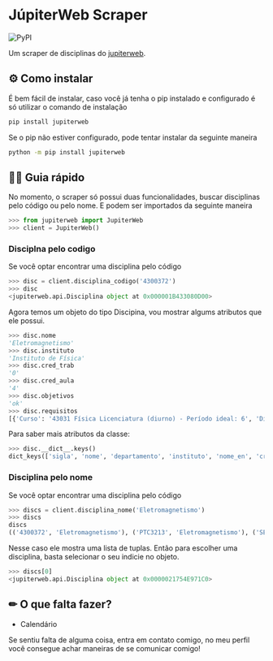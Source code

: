 # JúpiterWeb Scraper

![PyPI](https://img.shields.io/pypi/v/jupiterweb?label=Vers%C3%A3o&style=flat-square)

Um scraper de disciplinas do [jupiterweb](https://uspdigital.usp.br/jupiterweb/). 

## ⚙ Como instalar 

É bem fácil de instalar, caso você já tenha o pip instalado e configurado é só utilizar o comando de instalação

```bash
pip install jupiterweb
```

Se o pip não estiver configurado, pode tentar instalar da seguinte maneira

```bash
python -m pip install jupiterweb
```

## 🧙‍♂️ Guia rápido 

No momento, o scraper só possui duas funcionalidades, buscar disciplinas pelo código ou pelo nome. E podem ser importados da seguinte maneira

```python
>>> from jupiterweb import JupiterWeb
>>> client = JupiterWeb()
```

### Disciplna pelo codigo

Se você optar encontrar uma disciplina pelo código

```python
>>> disc = client.disciplina_codigo('4300372')
>>> disc 
<jupiterweb.api.Disciplina object at 0x000001B433080D00>
```

Agora temos um objeto do tipo Discipina, vou mostrar algums atributos que ele possui.

```python
>>> disc.nome
'Eletromagnetismo'
>>> disc.instituto
'Instituto de Física'
>>> disc.cred_trab
'0'
>>> disc.cred_aula
'4'
>>> disc.objetivos
'ok'
>>> disc.requisitos
[{'Curso': '43031 Física Licenciatura (diurno) - Período ideal: 6', 'Disciplinas': [{'Sigla': '4300160', 'Nome': 'Ótica'}, {'Sigla': '4300271', 'Nome': 'Eletricidade e Magnetismo II'}, {'Sigla': 'MAT0105', 'Nome': 'Geometria Analítica'}, {'Sigla': 'MAT2351', 'Nome': 'Cálculo para Funções de Várias Variáveis I'}]}, {'Curso': '43031 Física Licenciatura (noturno) - Período ideal: 6', 'Disciplinas': [{'Sigla': '4300160', 'Nome': 'Ótica'}, {'Sigla': '4300271', 'Nome': 'Eletricidade e Magnetismo II'}, {'Sigla': 'MAT0105', 'Nome': 'Geometria Analítica'}, {'Sigla': 'MAT2351', 'Nome': 'Cálculo para Funções de Várias Variáveis I'}]}]
```

Para saber mais atributos da classe:

```python
>>> disc.__dict__.keys()
dict_keys(['sigla', 'nome', 'departamento', 'instituto', 'nome_en', 'cred_aula', 'cred_trab', 'carga_horaria', 'tipo', 'data_ativação', 'data_desativação', 'docentes', 'objetivos', 'programa_resumido', 'programa', 'avaliação', 'bibliografia', 'requisitos', 'oferecimento'])
```

### Disciplina pelo nome

Se você optar encontrar uma disciplina pelo código

```python
>>> discs = client.disciplina_nome('Eletromagnetismo')
>>> discs
discs
(('4300372', 'Eletromagnetismo'), ('PTC3213', 'Eletromagnetismo'), ('SEL0608', 'Eletromagnetismo'), ('PTC2313', 'Eletromagnetismo'), ('SEL0309', 'Eletromagnetismo'), ('LOM3205', 'Eletromagnetismo'), ('7600021', 'Eletromagnetismo'), ('5910150', 'Eletromagnetismnto'), ('7600035', 'Eletromagnetismo Avançado'), ('7600036', 'Eletromagnetismo Computacional'), ('4300303', 'Eletromagnetismo I'), ('4302303', 'Eletromagnetismo I'), ('4300304', 'Eletromagnetismo II'), ('4302304', 'Eletromagnetismo II'), ('4300373', 'Laboratório de Eletromagnetismo'), ('PTC2310', 'Noções de Ondas e Eletromagnetismo'))
```

Nesse caso ele mostra uma lista de tuplas. Então para escolher uma disciplina, basta selecionar o seu indicie no objeto.

```python
>>> discs[0]
<jupiterweb.api.Disciplina object at 0x0000021754E971C0>
```

## ✏ O que falta fazer?  

- Calendário

Se sentiu falta de alguma coisa, entra em contato comigo, no meu perfil você consegue achar maneiras de se comunicar comigo!
